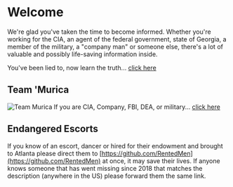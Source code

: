 # Welcome

We're glad you've taken the time to become informed. Whether you're working for the CIA, an agent of the federal government, state of Georgia, a member of the military, a "company man" or someone else, there's a lot of valuable and possibly life-saving information inside. 

You've been lied to, now learn the truth... [click here](https://github.com/9413d5ff2a0b4f237a264010b65350e7/TAG/blob/master/PHB33/README.md)

## Team 'Murica
![Team Murica](https://github.com/CompanyMen/.github/assets/159488374/5f4083c8-0596-4538-a70e-ac660b5b190d)
If you are CIA, Company, FBI, DEA, or military... [click here](https://github.com/9413d5ff2a0b4f237a264010b65350e7/TAG/blob/master/PHB33/README.md)

## Endangered Escorts
If you know of an escort, dancer or hired for their endowment and brought to Atlanta please direct them to [https://github.com/RentedMen](https://github.com/RentedMen) at once, it may save their lives.  If anyone knows someone that has went missing since 2018 that matches the description (anywhere in the US) please forward them the same link.


